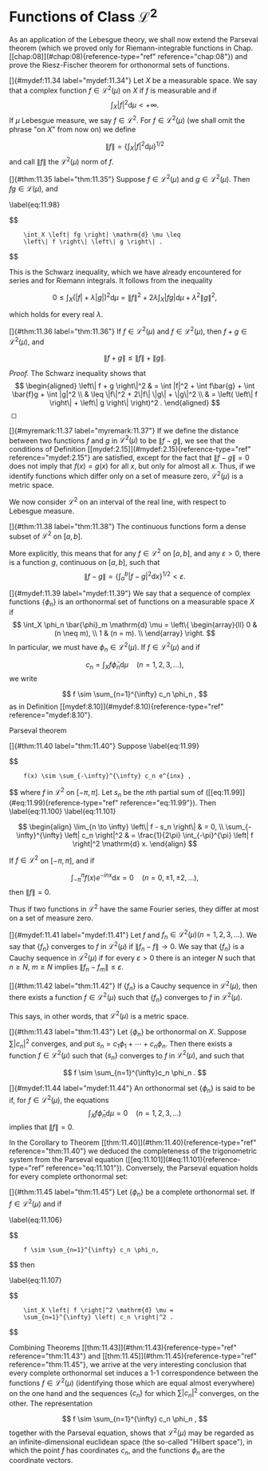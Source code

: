 # Functions of Class $\mathscr{L}^2$

As an application of the Lebesgue theory, we shall now extend the
Parseval theorem (which we proved only for Riemann-integrable functions
in Chap. \[\[chap:08\]](#chap:08){reference-type="ref"
reference="chap:08"}) and prove the Riesz-Fischer theorem for
orthonormal sets of functions.

<!-- ::: mydef -->
[]{#mydef:11.34 label="mydef:11.34"} Let $X$ be a measurable space. We
say that a complex function $f \in \mathscr{L}^2(\mu)$ on $X$ if $f$ is
measurable and if 
$$
\int_X |f|^2 \mathrm{d} \mu < +\infty .
$$
 If $\mu$ Lebesgue
measure, we say $f \in \mathscr{L}^2$. For $f \in \mathscr{L}^2(\mu)$
(we shall omit the phrase "on $X$" from now on) we define

$$
\left\| f \right\| =
        \left\{ \int_X \left| f \right|^2 \mathrm{d} \mu \right\}^{1/2}
$$
 and
call $\|f\|$ the $\mathscr{L}^2(\mu)$ norm of $f$.
<!-- ::: -->

<!-- ::: thm -->
[]{#thm:11.35 label="thm:11.35"} Suppose $f \in \mathscr{L}^2(\mu)$ and
$g \in \mathscr{L}^2(\mu)$. Then $fg \in \mathscr{L}  (\mu)$, and

\label{eq:11.98}

$$

        \int_X \left| fg \right| \mathrm{d} \mu \leq
        \left\| f \right\| \left\| g \right\| .
$$

<!-- ::: -->

This is the Schwarz inequality, which we have already encountered for
series and for Riemann integrals. It follows from the inequality

$$
0 \leq
    \int_X \left( | f | + \lambda | g |  \right)^2 \mathrm{d} \mu =
    \left\| f \right\|^2 +
    2 \lambda \int_X | fg | \mathrm{d} \mu + \lambda^2 \left\| g \right\|^2 ,
$$

which holds for every real $\lambda$.

<!-- ::: thm -->
[]{#thm:11.36 label="thm:11.36"} If $f \in \mathscr{L}^2(\mu)$ and
$f \in \mathscr{L}^2(\mu)$, then $f + g \in \mathscr{L}^2(\mu)$, and

$$
\left\| f + g \right\| \leq
        \left\| f \right\| + \left\| g \right\| .
$$

<!-- ::: -->

<!-- ::: proof -->
*Proof.* The Schwarz inequality shows that 
$$
\begin{aligned}
        \left\| f + g \right\|^2
         & = \int |f|^2 + \int f\bar{g} + \int \bar{f}g + \int |g|^2    \\
         & \leq \|f\|^2 + 2\|f\| \|g\| + \|g\|^2                        \\
         & = \left( \left\| f \right\| + \left\| g \right\| \right)^2 .
    \end{aligned}
$$
 ◻
<!-- ::: -->

<!-- ::: myremark -->
[]{#myremark:11.37 label="myremark:11.37"} If we define the distance
between two functions $f$ and $g$ in $\mathscr{L}^2(\mu)$ to be
$\left\| f-g \right\|$, we see that the conditions of Definition
\[\[mydef:2.15\]](#mydef:2.15){reference-type="ref"
reference="mydef:2.15"} are satisfied, except for the fact that
$\left\| f-g \right\| = 0$ does not imply that $f(x) = g(x)$ for all
$x$, but only for almost all $x$. Thus, if we identify functions which
differ only on a set of measure zero, $\mathscr{L}^2(\mu)$ is a metric
space.

We now consider $\mathscr{L}^2$ on an interval of the real line, with
respect to Lebesgue measure.
<!-- ::: -->

<!-- ::: thm -->
[]{#thm:11.38 label="thm:11.38"} The continuous functions form a dense
subset of $\mathscr{L}^2$ on $[a, b]$.
<!-- ::: -->

More explicitly, this means that for any $f \in \mathscr{L}^2$ on
$[a, b]$, and any $\varepsilon > 0$, there is a function $g$, continuous
on $[a, b]$, such that 
$$
\left\| f - g \right\| =
    \left\{ \int_{a}^{b} \left| f - g \right|^2 \mathrm{d} x \right\}^{1/2} <
    \varepsilon.
$$


<!-- ::: mydef -->
[]{#mydef:11.39 label="mydef:11.39"} We say that a sequence of complex
functions $\{\phi_n\}$ is an orthonormal set of functions on a
measurable space $X$ if 
$$
\int_X \phi_n \bar{\phi}_m \mathrm{d} \mu =
        \left\{
        \begin{array}{ll}
            0 & (n \neq m), \\
            1 & (n =    m). \\
        \end{array}
        \right.
$$
 In particular, we must have
$\phi_n \in \mathscr{L}^2(\mu)$. If $f \in \mathscr{L}^2(\mu)$ and if

$$
c_n = \int_X f \bar{\phi}_n \mathrm{d} \mu
        \quad (n = 1,2,3,\dots),
$$
 we write

$$
f \sim \sum_{n=1}^{\infty} c_n \phi_n ,
$$
 as in Definition
\[\[mydef:8.10\]](#mydef:8.10){reference-type="ref"
reference="mydef:8.10"}.
<!-- ::: -->

Parseval theorem

<!-- ::: thm -->
[]{#thm:11.40 label="thm:11.40"} Suppose 
\label{eq:11.99}

$$

        f(x) \sim \sum_{-\infty}^{\infty} c_n e^{inx} ,
$$
 where $f$ in
$\mathscr{L}^2$ on $[-\pi, \pi]$. Let $s_n$ be the $n$th partial sum of
(\[\[eq:11.99\]](#eq:11.99){reference-type="ref" reference="eq:11.99"}).
Then 
        \label{eq:11.100}
        \label{eq:11.101}

$$
\begin{align}
        \lim_{n \to \infty} \left\| f - s_n \right\| & = 0, \\
        \sum_{-\infty}^{\infty} \left| c_n \right|^2 & =
        \frac{1}{2\pi} \int_{-\pi}^{\pi} \left| f \right|^2 \mathrm{d} x.
    \end{align}
$$

<!-- ::: -->

<!-- ::: myCorollary* -->
If $f \in \mathscr{L}^2$ on $[-\pi, \pi]$, and if

$$
\int_{-\pi}^{\pi} f(x) e^{-inx} \mathrm{d} x = 0
        \quad (n = 0, \pm 1, \pm 2, \dots),
$$
 then
$\left\| f \right\| = 0$.
<!-- ::: -->

Thus if two functions in $\mathscr{L}^2$ have the same Fourier series,
they differ at most on a set of measure zero.

<!-- ::: mydef -->
[]{#mydef:11.41 label="mydef:11.41"} Let $f$ and
$f_n \in \mathscr{L}^2(\mu) (n = 1, 2, 3, ... )$. We say that
$\{f_n\}$ converges to $f$ in $\mathscr{L}^2(\mu)$ if
$\left\| f_n - f \right\| \rightarrow 0$. We say that $\{f_n\}$
is a Cauchy sequence in $\mathscr{L}^2(\mu)$ if for every
$\varepsilon > 0$ there is an integer $N$ such that $n \geq N$,
$m \geq N$ implies $\left\| f_n - f_m \right\| \leq \varepsilon$.
<!-- ::: -->

<!-- ::: thm -->
[]{#thm:11.42 label="thm:11.42"} If $\{f_n\}$ is a Cauchy
sequence in $\mathscr{L}^2(\mu)$, then there exists a function
$f \in \mathscr{L}^2(\mu)$ such that $\{f_n\}$ converges to $f$
in $\mathscr{L}^2(\mu)$.
<!-- ::: -->

This says, in other words, that $\mathscr{L}^2(\mu)$ is a metric space.

<!-- ::: thm -->
[]{#thm:11.43 label="thm:11.43"} Let $\{\phi_n\}$ be orthonormal
on $X$. Suppose $\sum \left| c_n \right|^2$ converges, and put
$s_n = c_1 \phi_1 + \cdots + c_n\phi_n$. Then there exists a function
$f \in \mathscr{L}^2(\mu)$ such that $\{s_n\}$ converges to $f$
in $\mathscr{L}^2(\mu)$, and such that

$$
f \sim \sum_{n=1}^{\infty}c_n \phi_n .
$$

<!-- ::: -->

<!-- ::: mydef -->
[]{#mydef:11.44 label="mydef:11.44"} An orthonormal set
$\{\phi_n\}$ is said to be if, for $f \in \mathscr{L}^2(\mu)$,
the equations 
$$
\int_X f \bar{\phi}_n \mathrm{d} \mu = 0
        \quad (n = 1,2,3,\dots)
$$
 implies that $\left\| f \right\| = 0$.
<!-- ::: -->

In the Corollary to Theorem
\[\[thm:11.40\]](#thm:11.40){reference-type="ref" reference="thm:11.40"}
we deduced the completeness of the trigonometric system from the
Parseval equation (\[\[eq:11.101\]](#eq:11.101){reference-type="ref"
reference="eq:11.101"}). Conversely, the Parseval equation holds for
every complete orthonormal set:

<!-- ::: thm -->
[]{#thm:11.45 label="thm:11.45"} Let $\{\phi_n\}$ be a complete
orthonormal set. If $f \in \mathscr{L}^2(\mu)$ and if

\label{eq:11.106}

$$

        f \sim \sum_{n=1}^{\infty} c_n \phi_n,
$$
 then

\label{eq:11.107}

$$

        \int_X \left| f \right|^2 \mathrm{d} \mu =
        \sum_{n=1}^{\infty} \left| c_n \right|^2 .
$$

<!-- ::: -->

Combining Theorems \[\[thm:11.43\]](#thm:11.43){reference-type="ref"
reference="thm:11.43"} and
\[\[thm:11.45\]](#thm:11.45){reference-type="ref" reference="thm:11.45"},
we arrive at the very interesting conclusion that every complete
orthonormal set induces a 1-1 correspondence between the functions
$f \in \mathscr{L}^2(\mu)$ (identifying those which are equal almost
everywhere) on the one hand and the sequences $\{c_n\}$ for which
$\sum \left| c_n \right|^2$ converges, on the other. The representation

$$
f \sim \sum_{n=1}^{\infty} c_n \phi_n ,
$$
 together with the Parseval
equation, shows that $\mathscr{L}^2(\mu)$ may be regarded as an
infinite-dimensional euclidean space (the so-called "Hilbert space"), in
which the point $f$ has coordinates $c_n$, and the functions $\phi_n$
are the coordinate vectors.
